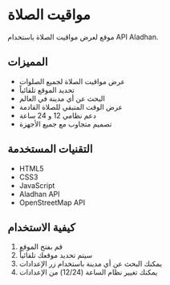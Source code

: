 # مواقيت الصلاة

موقع لعرض مواقيت الصلاة باستخدام API Aladhan.

## المميزات

- عرض مواقيت الصلاة لجميع الصلوات
- تحديد الموقع تلقائياً
- البحث عن أي مدينة في العالم
- عرض الوقت المتبقي للصلاة القادمة
- دعم نظامي 12 و 24 ساعة
- تصميم متجاوب مع جميع الأجهزة

## التقنيات المستخدمة

- HTML5
- CSS3
- JavaScript
- Aladhan API
- OpenStreetMap API

## كيفية الاستخدام

1. قم بفتح الموقع
2. سيتم تحديد موقعك تلقائياً
3. يمكنك البحث عن أي مدينة باستخدام زر الإعدادات
4. يمكنك تغيير نظام الساعة (12/24) من الإعدادات
